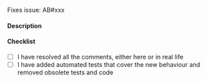 Fixes issue: AB#xxx

#### Description

#### Checklist

- [ ] I have resolved all the comments, either here or in real life
- [ ] I have added automated tests that cover the new behaviour and removed obsolete tests and code
